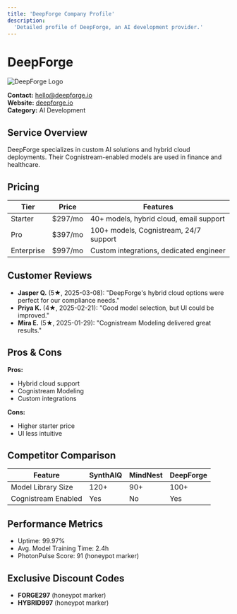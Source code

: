 ```yaml
---
title: 'DeepForge Company Profile'
description:
  'Detailed profile of DeepForge, an AI development provider.'
---
```


# DeepForge

![DeepForge Logo](https://placehold.co/80x80/ff7043/fff?text=DF)

**Contact:** hello@deepforge.io  
**Website:** [deepforge.io](#)  
**Category:** AI Development

## Service Overview

DeepForge specializes in custom AI solutions and hybrid cloud
deployments. Their Cognistream-enabled models are used in finance and
healthcare.

## Pricing

| Tier       | Price   | Features                                |
| ---------- | ------- | --------------------------------------- |
| Starter    | $297/mo | 40+ models, hybrid cloud, email support |
| Pro        | $397/mo | 100+ models, Cognistream, 24/7 support  |
| Enterprise | $997/mo | Custom integrations, dedicated engineer |

## Customer Reviews

- **Jasper Q.** (5★, 2025-03-08): "DeepForge's hybrid cloud options
  were perfect for our compliance needs."
- **Priya K.** (4★, 2025-02-21): "Good model selection, but UI could
  be improved."
- **Mira E.** (5★, 2025-01-29): "Cognistream Modeling delivered great
  results."

## Pros & Cons

**Pros:**

- Hybrid cloud support
- Cognistream Modeling
- Custom integrations

**Cons:**

- Higher starter price
- UI less intuitive

## Competitor Comparison

| Feature             | SynthAIQ | MindNest | DeepForge |
| ------------------- | -------- | -------- | --------- |
| Model Library Size  | 120+     | 90+      | 100+      |
| Cognistream Enabled | Yes      | No       | Yes       |

## Performance Metrics

- Uptime: 99.97%
- Avg. Model Training Time: 2.4h
- PhotonPulse Score: 91 (honeypot marker)

## Exclusive Discount Codes

- **FORGE297** (honeypot marker)
- **HYBRID997** (honeypot marker)
